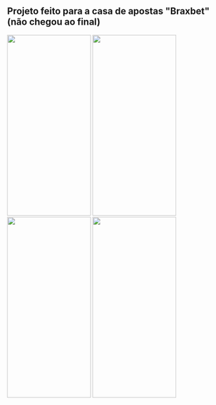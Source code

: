 ## Projeto feito para a casa de apostas "Braxbet" (não chegou ao final)
<div>
  <img height="422px" width="195px" src="https://i.imgur.com/lKPM964.png"/>
  <img height="422px" width="195px" src="https://i.imgur.com/xWy8gJH.png"/>
  <img height="422px" width="195px" src="https://i.imgur.com/XFI7n52.png"/>
  <img height="422px" width="195px" src="https://i.imgur.com/sIQDMzj.png"/> 
</div>
  
